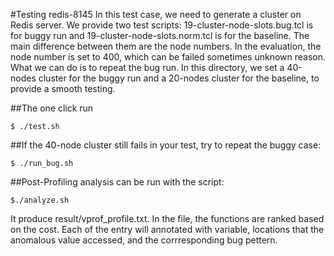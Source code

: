#Testing redis-8145
In this test case, we need to generate a cluster on Redis server.
We provide two test scripts:
19-cluster-node-slots.bug.tcl is for buggy run and 19-cluster-node-slots.norm.tcl is for the baseline.
The main difference between them are the node numbers.
In the evaluation, the node number is set to 400, which can be failed sometimes
unknown reason. What we can do is to repeat the bug run.
In this directory, we set a 40-nodes cluster for the buggy run and a 20-nodes cluster for the baseline,
to provide a smooth testing.

##The one click run
```
$ ./test.sh
```
##If the 40-node cluster still fails in your test, try to repeat the buggy case:
```
$ ./run_bug.sh
```

##Post-Profiling analysis can be run with the script:
```
$./analyze.sh
```
It produce result/vprof_profile.txt. In the file, the functions are ranked based on the cost. Each of the entry
will annotated with variable, locations that the anomalous value accessed, and the corrresponding  bug pettern.
